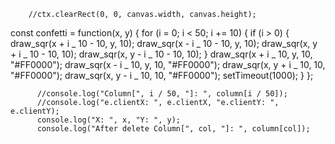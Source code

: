         //ctx.clearRect(0, 0, canvas.width, canvas.height);

const confetti = function(x, y) {
for (i = 0; i < 50; i += 10) {
if (i > 0) {
draw_sqr(x + i _ 10 - 10, y, 10);
draw_sqr(x - i _ 10 - 10, y, 10);
draw_sqr(x, y + i _ 10 - 10, 10);
draw_sqr(x, y - i _ 10 - 10, 10);
}
draw_sqr(x + i _ 10, y, 10, "#FF0000");
draw_sqr(x - i _ 10, y, 10, "#FF0000");
draw_sqr(x, y + i _ 10, 10, "#FF0000");
draw_sqr(x, y - i _ 10, 10, "#FF0000");
setTimeout(1000);
}
};


          //console.log("Column[", i / 50, "]: ", column[i / 50]);
          //console.log("e.clientX: ", e.clientX, "e.clientY: ", e.clientY);
          console.log("X: ", x, "Y: ", y);
          console.log("After delete Column[", col, "]: ", column[col]);

